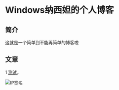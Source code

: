 # Windows纳西妲的个人博客

## 简介
这就是一个简单到不能再简单的博客啦   

## 文章
1  [测试](./_posts/1.md "测试")。

![IP签名](https://tool.lu/netcard/)